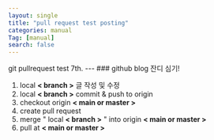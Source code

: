 ```yaml
---
layout: single
title: "pull request test posting"
categories: manual
Tag: [manual]
search: false
---
```

<link rel="short icon" href="#">
git pullrequest test 7th.
---
### github blog 잔디 심기!

1. local  **< branch >** 글 작성 및 수정 
2. local  **< branch >** commit & push to origin
3. checkout origin **< main or master >**
4. create pull request
5. merge " local  **< branch >** " into origin **< main or master >**
6. pull at **< main or master >**